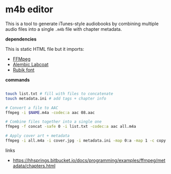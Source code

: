 # m4b editor

This is a tool to generate iTunes-style audiobooks by combining multiple audio files into a single `.m4b` file with chapter metadata.

**dependencies**

This is static HTML file but it imports:

- [FFMpeg](https://github.com/ffmpegwasm/ffmpeg.wasm)
- [Alembic Labcoat](https://alembic.openlab.dev/labcoat/)
- [Rubik font](https://fonts.openlab.dev)

**commands**

```sh

touch list.txt # fill with files to concatenate
touch metadata.ini # add tags + chapter info

# Convert a file to AAC
ffmpeg -i $NAME.m4a -codec:a aac 08.aac

# Combine files together into a single one
ffmpeg -f concat -safe 0 -i list.txt -codec:a aac all.m4a

# Apply cover art + metadata
ffmpeg -i all.m4a -i cover.jpg -i metadata.ini -map 0:a -map 1 -c copy -disposition:1 attached_pic -map_metadata 2 output.m4b
```

links

- https://hhsprings.bitbucket.io/docs/programming/examples/ffmpeg/metadata/chapters.html
